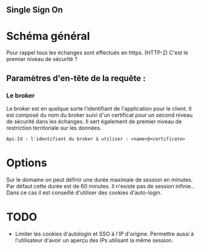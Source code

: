 Single Sign On
---

# Schéma général

Pour rappel tous les échanges sont effectués en https. (HTTP-2) C'est le premier niveau de sécurité ?

## Paramètres d'en-tête de la requête :

### Le broker


Le broker est en quelque sorte l'identifiant de l'application pour le client. Il est composé du nom du broker suivi d'un certificat pour un second niveau de sécurité dans les échanges. Il sert également de premier niveau de restriction territoriale sur les données.

```
Api-Id : l'identifiant du broker à utiliser : <name>@<certificate>
```
# Options

Sur le domaine on peut définir une durée maximale de session en minutes. Par défaut cette durée est de 60 minutes. Il n'existe pas de session infinie... Dans ce cas il est conseillé d'utiliser des cookies d'auto-login.

# TODO

* Limiter les cookies d'autologin et SSO à l'IP d'origine. Permettre aussi à l'utilisateur d'avoir un aperçu des IPs utilisant la même session.
